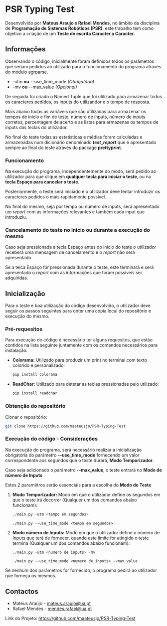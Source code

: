 <a name="readme-top"></a>

# PSR Typing Test

Desenvolvido por **Mateus Araujo e Rafael Mendes**, no âmbito da disciplina de **Programação de Sistemas Robóticos (PSR)**, este trabalho tem como objetivo a criação de um **Teste de escrita Caracter a Caracter.**

## Informações
Observando o código, inicialmente foram definidos todos os parâmetros que seriam pedidos ao utilizado para o funcionamento do programa através do módulo agrparse.

* -utm **ou** --use_time_mode *(Obrigatório)*
* -mv **ou** --max_value *(Opcional)* 

De seguida foi criado o Named Tuple que foi utilizado para armazenar todos os caracteres pedidos, os inputs do utilizandor e o tempo de resposta.

Mais abaixo todas as variáveis que são utilizadas para armazenar os tempos de inicio e fim de teste, número de inputs, número de inputs corretos, percentagem de acerto e as listas para armazenas os tempos de inputs das teclas do utilizador.

No final do teste todas as estatísticas e médias foram calculadas e armazenadas num dicionário denominado  ***test_report*** que é apresentado sempre ao final do teste através do package **prettyprint**. 

### Funcionamento

Na execução do programa, independentemente do modo, será pedido ao utilizador para que clique em **qualquer tecla para iniciar o teste**, ou na **tecla Espaço para cancelar o teste.**

Posteriormente, o teste será iniciado e o utilizador deve tentar introduzir os caracteres pedidos o mais rapidamente possível.

No final do mesmo, seja por tempo ou número de inputs, será apresentado um *report* com as informações relevantes e também cada input que introduziu.

### Cancelamento do teste no inicio ou durante a execução do mesmo
 
 Caso seja pressionada a tecla Espaço antes do inicio do teste o utilizador receberá uma mensagem de cancelamento e o *report* não será apresentado.

 Se a telca Espaço for pressionada durante o teste, este terminará e será apresentado o *report* com as informações que foram possiveis ser adquiridas.


## Inicialização

Para o teste e boa utilização do código desenvolvido, o utilizador deve seguir os passos seguintes para obter uma cópia local do repositório e execução do mesmo.

### Pré-requesitos

Para execução do código é necessário ter alguns requesitos, que estão contidos na lista seguinte juntamente com os comandos necessários para instalação:

* **Colorama:**
Utilizado para produzir um print no terminal com texto colorido e personalizado: 
  ```sh
  pip install colorama
  ```
* **ReadChar:**
Utilizado para detetar as teclas pressionadas pelo utilizado:
   ```sh
  pip install readchar
  ```

### Obtenção do repositório

Clonar o repositório:
   ```sh
   git clone https://github.com/maateusjo/PSR-Typing-Test
   ```

### Execução do código - Considerações
Na execução do programa, será necessário realizar a inicialização obrigatória do parâmetro **--use_time_mode** fornecendo um valor correspondente aos segundos que o teste durará, **Modo Temporizador**. 

Caso seja adicionado o parâmetro **--max_value**, o teste entrará no **Modo de número de Inputs** 

Estes 2 paramêtros serão essenciais para a escolha do **Modo de Teste**

1. **Modo Temporizador:** Modo em que o utilizador define os segundos em que o teste irá decorrer (Qualquer um dos comandos abaixo funcionam):
   ```py
   ./main.py -utm <tempo em segundos>
   ```

   ```
   ./main.py --use_time_mode <tempo em segundos>
   ```

2. **Modo número de Inputs:** Modo em que o utilizador define o número de Inputs que terá de fornecer, quando este limite for atingido o teste termina (Qualquer um dos comandos abaixo funcionam):
   ```py
   ./main.py -utm <numero de inputs> -mv
   ```

   ```
   ./main.py --use_time_mode <numero de inputs> --max_value
   ```

Se nenhum dos parâmetros for fornecido, o programa pedirá ao utilizador que forneça os mesmos.

## Contactos

* Mateus Araújo - mateus.araujo@ua.pt
* Rafael Mendes - mendes.rafael@ua.pt

Link do Projeto: https://github.com/maateusjo/PSR-Typing-Test
